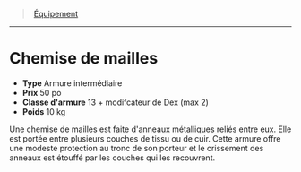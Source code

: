 ﻿---
!Equipment
Type: Armure intermédiaire
Price: 50 po
ArmorClass: 13 + modifcateur de Dex (max 2)
Weight: 10 kg
Id: equipment_hd.md#chemise-de-mailles
ParentLink: equipment_hd.md#Équipement
Name: Chemise de mailles
ParentName: Équipement
NameLevel: 1
Attributes: {}
---
> [Équipement](hd_equipment.md)

---

# Chemise de mailles

- **Type** Armure intermédiaire
- **Prix** 50 po
- **Classe d'armure** 13 + modifcateur de Dex (max 2)
- **Poids** 10 kg

Une chemise de mailles est faite d'anneaux métalliques reliés entre eux. Elle est portée entre plusieurs couches de tissu ou de cuir. Cette armure offre une modeste protection au tronc de son porteur et le crissement des anneaux est étouffé par les couches qui les recouvrent.

